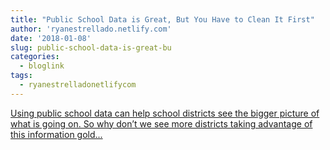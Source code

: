 ```yaml
---
title: "Public School Data is Great, But You Have to Clean It First"
author: 'ryanestrellado.netlify.com'
date: '2018-01-08'
slug: public-school-data-is-great-bu
categories:
  - bloglink
tags:
  - ryanestrelladonetlifycom
---
```


[Using public school data can help school districts see the bigger picture of what is going on. So why don’t we see more districts taking advantage of this information gold...<click to read more>](https://ryanestrellado.netlify.com/post/demonstration-cleaning-your-data/)

